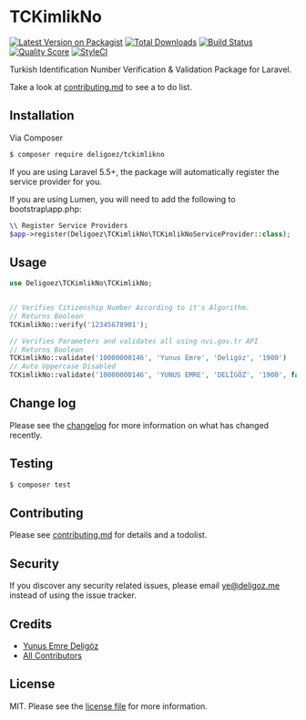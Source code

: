 # TCKimlikNo

[![Latest Version on Packagist][ico-version]][link-packagist]
[![Total Downloads][ico-downloads]][link-downloads]
[![Build Status][ico-travis]][link-travis]
[![Quality Score][ico-scrutinizer]][link-scrutinizer]
[![StyleCI][ico-styleci]][link-styleci]

Turkish Identification Number Verification & Validation Package for Laravel.

Take a look at [contributing.md](contributing.md) to see a to do list.

## Installation

Via Composer

``` bash
$ composer require deligoez/tckimlikno
```

If you are using Laravel 5.5+, the package will automatically register the service provider for you.

If you are using Lumen, you will need to add the following to bootstrap\app.php:

``` php
\\ Register Service Providers
$app->register(Deligoez\TCKimlikNo\TCKimlikNoServiceProvider::class);
```

## Usage

``` php
use Deligoez\TCKimlikNo\TCKimlikNo;


// Verifies Citizenship Number According to it's Algorithm.
// Returns Boolean
TCKimlikNo::verify('12345678901');

// Verifies Parameters and validates all using nvi.gov.tr API
// Returns Boolean
TCKimlikNo::validate('10000000146', 'Yunus Emre', 'Deligöz', '1900')
// Auto Uppercase Disabled
TCKimlikNo::validate('10000000146', 'YUNUS EMRE', 'DELİGÖZ', '1900', false)
```

## Change log

Please see the [changelog](changelog.md) for more information on what has changed recently.

## Testing

``` bash
$ composer test
```

## Contributing

Please see [contributing.md](contributing.md) for details and a todolist.

## Security

If you discover any security related issues, please email ye@deligoz.me instead of using the issue tracker.

## Credits

- [Yunus Emre Deligöz][link-author]
- [All Contributors][link-contributors]

## License

MIT. Please see the [license file](license.md) for more information.

[ico-version]: https://img.shields.io/packagist/v/deligoez/tckimlikno.svg?style=flat-square
[ico-downloads]: https://img.shields.io/packagist/dt/deligoez/tckimlikno.svg?style=flat-square
[ico-travis]: https://img.shields.io/travis/deligoez/tckimlikno/master.svg?style=flat-square
[ico-styleci]: https://styleci.io/repos/193854934/shield
[ico-scrutinizer]: https://img.shields.io/scrutinizer/g/deligoez/tckimlikno.svg?style=flat-square

[link-packagist]: https://packagist.org/packages/deligoez/tckimlikno
[link-downloads]: https://packagist.org/packages/deligoez/tckimlikno
[link-travis]: https://travis-ci.org/deligoez/tckimlikno
[link-styleci]: https://styleci.io/repos/193854934
[link-scrutinizer]: https://scrutinizer-ci.com/g/deligoez/tckimlikno
[link-author]: https://github.com/deligoez
[link-contributors]: ../../contributors
